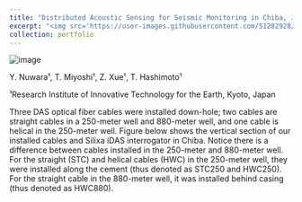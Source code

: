 ```yaml
---
title: "Distributed Acoustic Sensing for Seismic Monitoring in Chiba, Japan"
excerpt: "<img src='https://user-images.githubusercontent.com/51282928/133879799-2d7a276d-7e0a-42b0-b4e9-8593cc79374c.png'>"
collection: portfolio
---
```

![image](https://user-images.githubusercontent.com/51282928/133879799-2d7a276d-7e0a-42b0-b4e9-8593cc79374c.png)

Y. Nuwara¹, T. Miyoshi¹, Z. Xue¹, T. Hashimoto¹

¹Research Institute of Innovative Technology for the Earth, Kyoto, Japan

Three DAS optical fiber cables were installed down-hole; two cables are straight cables in a 250-meter well and 880-meter well, and one cable is helical in the 250-meter well. Figure below shows the vertical section of our installed cables and Silixa iDAS interrogator in Chiba. Notice there is a difference between cables installed in the 250-meter and 880-meter well. For the straight (STC) and helical cables (HWC) in the 250-meter well, they were installed along the cement (thus denoted as STC250 and HWC250). For the straight cable in the 880-meter well, it was installed behind casing (thus denoted as HWC880).

